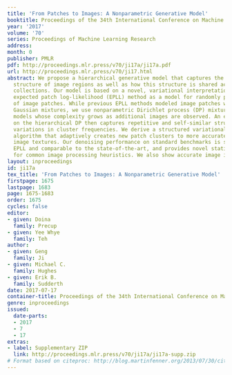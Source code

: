 ```yaml
---
title: 'From Patches to Images: A Nonparametric Generative Model'
booktitle: Proceedings of the 34th International Conference on Machine Learning
year: '2017'
volume: '70'
series: Proceedings of Machine Learning Research
address: 
month: 0
publisher: PMLR
pdf: http://proceedings.mlr.press/v70/ji17a/ji17a.pdf
url: http://proceedings.mlr.press/v70/ji17.html
abstract: We propose a hierarchical generative model that captures the self-similar
  structure of image regions as well as how this structure is shared across image
  collections. Our model is based on a novel, variational interpretation of the popular
  expected patch log-likelihood (EPLL) method as a model for randomly positioned grids
  of image patches. While previous EPLL methods modeled image patches with finite
  Gaussian mixtures, we use nonparametric Dirichlet process (DP) mixtures to create
  models whose complexity grows as additional images are observed. An extension based
  on the hierarchical DP then captures repetitive and self-similar structure via image-specific
  variations in cluster frequencies. We derive a structured variational inference
  algorithm that adaptively creates new patch clusters to more accurately model novel
  image textures. Our denoising performance on standard benchmarks is superior to
  EPLL and comparable to the state-of-the-art, and provides novel statistical justifications
  for common image processing heuristics. We also show accurate image inpainting results.
layout: inproceedings
id: ji17a
tex_title: 'From Patches to Images: A Nonparametric Generative Model'
firstpage: 1675
lastpage: 1683
page: 1675-1683
order: 1675
cycles: false
editor:
- given: Doina
  family: Precup
- given: Yee Whye
  family: Teh
author:
- given: Geng
  family: Ji
- given: Michael C.
  family: Hughes
- given: Erik B.
  family: Sudderth
date: 2017-07-17
container-title: Proceedings of the 34th International Conference on Machine Learning
genre: inproceedings
issued:
  date-parts:
  - 2017
  - 7
  - 17
extras:
- label: Supplementary ZIP
  link: http://proceedings.mlr.press/v70/ji17a/ji17a-supp.zip
# Format based on citeproc: http://blog.martinfenner.org/2013/07/30/citeproc-yaml-for-bibliographies/
---
```

